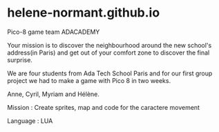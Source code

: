 # helene-normant.github.io
Pico-8 game team ADACADEMY

Your mission is to discover the neighbourhood around the new school's address(in Paris) and get out of your comfort zone to discover the final surprise.

We are four students from Ada Tech School Paris and for our first group project we had to make a game with Pico 8 in two weeks.

Anne, Cyril, Myriam and Hélène.

Mission : Create sprites, map and code for the caractere movement

Language : LUA 

